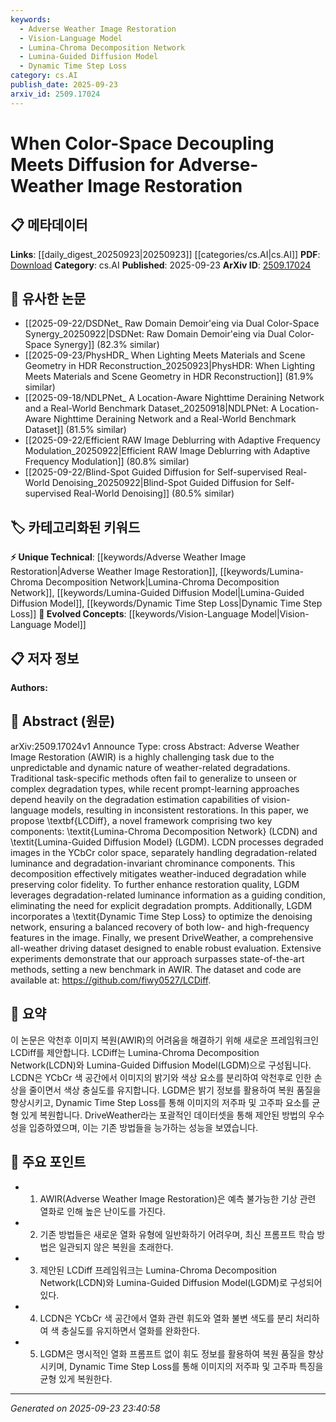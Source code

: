 ```yaml
---
keywords:
  - Adverse Weather Image Restoration
  - Vision-Language Model
  - Lumina-Chroma Decomposition Network
  - Lumina-Guided Diffusion Model
  - Dynamic Time Step Loss
category: cs.AI
publish_date: 2025-09-23
arxiv_id: 2509.17024
---
```


<!-- KEYWORD_LINKING_METADATA:
{
  "processed_timestamp": "2025-09-23T23:40:58.217509",
  "vocabulary_version": "1.0",
  "selected_keywords": [
    "Adverse Weather Image Restoration",
    "Vision-Language Model",
    "Lumina-Chroma Decomposition Network",
    "Lumina-Guided Diffusion Model",
    "Dynamic Time Step Loss"
  ],
  "rejected_keywords": [],
  "similarity_scores": {
    "Adverse Weather Image Restoration": 0.78,
    "Vision-Language Model": 0.82,
    "Lumina-Chroma Decomposition Network": 0.77,
    "Lumina-Guided Diffusion Model": 0.75,
    "Dynamic Time Step Loss": 0.74
  },
  "extraction_method": "AI_prompt_based",
  "budget_applied": true,
  "candidates_json": {
    "candidates": [
      {
        "surface": "Adverse Weather Image Restoration",
        "canonical": "Adverse Weather Image Restoration",
        "aliases": [
          "AWIR"
        ],
        "category": "unique_technical",
        "rationale": "This is a specific task within computer vision that the paper addresses, making it a unique technical term.",
        "novelty_score": 0.75,
        "connectivity_score": 0.65,
        "specificity_score": 0.85,
        "link_intent_score": 0.78
      },
      {
        "surface": "Vision-Language Models",
        "canonical": "Vision-Language Model",
        "aliases": [
          "Vision-Language Models"
        ],
        "category": "evolved_concepts",
        "rationale": "This concept is crucial for understanding the limitations the paper addresses, linking it to recent advancements.",
        "novelty_score": 0.55,
        "connectivity_score": 0.88,
        "specificity_score": 0.7,
        "link_intent_score": 0.82
      },
      {
        "surface": "Lumina-Chroma Decomposition Network",
        "canonical": "Lumina-Chroma Decomposition Network",
        "aliases": [
          "LCDN"
        ],
        "category": "unique_technical",
        "rationale": "A novel framework component introduced in the paper, essential for understanding the proposed method.",
        "novelty_score": 0.8,
        "connectivity_score": 0.6,
        "specificity_score": 0.9,
        "link_intent_score": 0.77
      },
      {
        "surface": "Lumina-Guided Diffusion Model",
        "canonical": "Lumina-Guided Diffusion Model",
        "aliases": [
          "LGDM"
        ],
        "category": "unique_technical",
        "rationale": "Another novel component of the proposed framework, critical for the paper's methodology.",
        "novelty_score": 0.78,
        "connectivity_score": 0.62,
        "specificity_score": 0.88,
        "link_intent_score": 0.75
      },
      {
        "surface": "Dynamic Time Step Loss",
        "canonical": "Dynamic Time Step Loss",
        "aliases": [],
        "category": "unique_technical",
        "rationale": "Introduced as a novel optimization technique in the paper, enhancing the understanding of the method's effectiveness.",
        "novelty_score": 0.7,
        "connectivity_score": 0.64,
        "specificity_score": 0.82,
        "link_intent_score": 0.74
      }
    ],
    "ban_list_suggestions": [
      "method",
      "experiment",
      "performance"
    ]
  },
  "decisions": [
    {
      "candidate_surface": "Adverse Weather Image Restoration",
      "resolved_canonical": "Adverse Weather Image Restoration",
      "decision": "linked",
      "scores": {
        "novelty": 0.75,
        "connectivity": 0.65,
        "specificity": 0.85,
        "link_intent": 0.78
      }
    },
    {
      "candidate_surface": "Vision-Language Models",
      "resolved_canonical": "Vision-Language Model",
      "decision": "linked",
      "scores": {
        "novelty": 0.55,
        "connectivity": 0.88,
        "specificity": 0.7,
        "link_intent": 0.82
      }
    },
    {
      "candidate_surface": "Lumina-Chroma Decomposition Network",
      "resolved_canonical": "Lumina-Chroma Decomposition Network",
      "decision": "linked",
      "scores": {
        "novelty": 0.8,
        "connectivity": 0.6,
        "specificity": 0.9,
        "link_intent": 0.77
      }
    },
    {
      "candidate_surface": "Lumina-Guided Diffusion Model",
      "resolved_canonical": "Lumina-Guided Diffusion Model",
      "decision": "linked",
      "scores": {
        "novelty": 0.78,
        "connectivity": 0.62,
        "specificity": 0.88,
        "link_intent": 0.75
      }
    },
    {
      "candidate_surface": "Dynamic Time Step Loss",
      "resolved_canonical": "Dynamic Time Step Loss",
      "decision": "linked",
      "scores": {
        "novelty": 0.7,
        "connectivity": 0.64,
        "specificity": 0.82,
        "link_intent": 0.74
      }
    }
  ]
}
-->

# When Color-Space Decoupling Meets Diffusion for Adverse-Weather Image Restoration

## 📋 메타데이터

**Links**: [[daily_digest_20250923|20250923]] [[categories/cs.AI|cs.AI]]
**PDF**: [Download](https://arxiv.org/pdf/2509.17024.pdf)
**Category**: cs.AI
**Published**: 2025-09-23
**ArXiv ID**: [2509.17024](https://arxiv.org/abs/2509.17024)

## 🔗 유사한 논문
- [[2025-09-22/DSDNet_ Raw Domain Demoir\'eing via Dual Color-Space Synergy_20250922|DSDNet: Raw Domain Demoir\'eing via Dual Color-Space Synergy]] (82.3% similar)
- [[2025-09-23/PhysHDR_ When Lighting Meets Materials and Scene Geometry in HDR Reconstruction_20250923|PhysHDR: When Lighting Meets Materials and Scene Geometry in HDR Reconstruction]] (81.9% similar)
- [[2025-09-18/NDLPNet_ A Location-Aware Nighttime Deraining Network and a Real-World Benchmark Dataset_20250918|NDLPNet: A Location-Aware Nighttime Deraining Network and a Real-World Benchmark Dataset]] (81.5% similar)
- [[2025-09-22/Efficient RAW Image Deblurring with Adaptive Frequency Modulation_20250922|Efficient RAW Image Deblurring with Adaptive Frequency Modulation]] (80.8% similar)
- [[2025-09-22/Blind-Spot Guided Diffusion for Self-supervised Real-World Denoising_20250922|Blind-Spot Guided Diffusion for Self-supervised Real-World Denoising]] (80.5% similar)

## 🏷️ 카테고리화된 키워드
**⚡ Unique Technical**: [[keywords/Adverse Weather Image Restoration|Adverse Weather Image Restoration]], [[keywords/Lumina-Chroma Decomposition Network|Lumina-Chroma Decomposition Network]], [[keywords/Lumina-Guided Diffusion Model|Lumina-Guided Diffusion Model]], [[keywords/Dynamic Time Step Loss|Dynamic Time Step Loss]]
**🚀 Evolved Concepts**: [[keywords/Vision-Language Model|Vision-Language Model]]

## 📋 저자 정보

**Authors:** 

## 📄 Abstract (원문)

arXiv:2509.17024v1 Announce Type: cross 
Abstract: Adverse Weather Image Restoration (AWIR) is a highly challenging task due to the unpredictable and dynamic nature of weather-related degradations. Traditional task-specific methods often fail to generalize to unseen or complex degradation types, while recent prompt-learning approaches depend heavily on the degradation estimation capabilities of vision-language models, resulting in inconsistent restorations. In this paper, we propose \textbf{LCDiff}, a novel framework comprising two key components: \textit{Lumina-Chroma Decomposition Network} (LCDN) and \textit{Lumina-Guided Diffusion Model} (LGDM). LCDN processes degraded images in the YCbCr color space, separately handling degradation-related luminance and degradation-invariant chrominance components. This decomposition effectively mitigates weather-induced degradation while preserving color fidelity. To further enhance restoration quality, LGDM leverages degradation-related luminance information as a guiding condition, eliminating the need for explicit degradation prompts. Additionally, LGDM incorporates a \textit{Dynamic Time Step Loss} to optimize the denoising network, ensuring a balanced recovery of both low- and high-frequency features in the image. Finally, we present DriveWeather, a comprehensive all-weather driving dataset designed to enable robust evaluation. Extensive experiments demonstrate that our approach surpasses state-of-the-art methods, setting a new benchmark in AWIR. The dataset and code are available at: https://github.com/fiwy0527/LCDiff.

## 📝 요약

이 논문은 악천후 이미지 복원(AWIR)의 어려움을 해결하기 위해 새로운 프레임워크인 LCDiff를 제안합니다. LCDiff는 Lumina-Chroma Decomposition Network(LCDN)와 Lumina-Guided Diffusion Model(LGDM)으로 구성됩니다. LCDN은 YCbCr 색 공간에서 이미지의 밝기와 색상 요소를 분리하여 악천후로 인한 손상을 줄이면서 색상 충실도를 유지합니다. LGDM은 밝기 정보를 활용하여 복원 품질을 향상시키고, Dynamic Time Step Loss를 통해 이미지의 저주파 및 고주파 요소를 균형 있게 복원합니다. DriveWeather라는 포괄적인 데이터셋을 통해 제안된 방법의 우수성을 입증하였으며, 이는 기존 방법들을 능가하는 성능을 보였습니다.

## 🎯 주요 포인트

- 1. AWIR(Adverse Weather Image Restoration)은 예측 불가능한 기상 관련 열화로 인해 높은 난이도를 가진다.
- 2. 기존 방법들은 새로운 열화 유형에 일반화하기 어려우며, 최신 프롬프트 학습 방법은 일관되지 않은 복원을 초래한다.
- 3. 제안된 LCDiff 프레임워크는 Lumina-Chroma Decomposition Network(LCDN)와 Lumina-Guided Diffusion Model(LGDM)로 구성되어 있다.
- 4. LCDN은 YCbCr 색 공간에서 열화 관련 휘도와 열화 불변 색도를 분리 처리하여 색 충실도를 유지하면서 열화를 완화한다.
- 5. LGDM은 명시적인 열화 프롬프트 없이 휘도 정보를 활용하여 복원 품질을 향상시키며, Dynamic Time Step Loss를 통해 이미지의 저주파 및 고주파 특징을 균형 있게 복원한다.


---

*Generated on 2025-09-23 23:40:58*